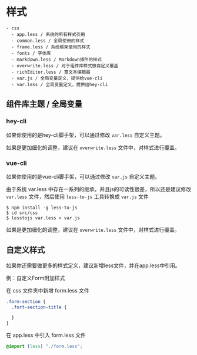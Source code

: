 # 样式

```
- css
  - app.less / 系统的所有样式引用
  - common.less / 全局使用的样式
  - frame.less / 系统框架使用的样式
  - fonts / 字体库
  - markdown.less / Markdown插件的样式
  - overwrite.less / 对于组件库样式做自定义覆盖
  - richEditor.less / 富文本编辑器
  - var.js / 全局变量定义，提供给vue-cli
  - var.less / 全局变量定义，提供给hey-cli
```

## 组件库主题 / 全局变量

### hey-cli

如果你使用的是hey-cli脚手架，可以通过修改  `var.less` 自定义主题。

如果是更加细化的调整，建议在 `overwrite.less` 文件中，对样式进行覆盖。

### vue-cli

如果你使用的是vue-cli脚手架，可以通过修改  `var.js` 自定义主题。

由于系统 var.less 中存在一系列的继承，并且js的可读性很差，所以还是建议修改 `var.less` 文件，然后使用 `less-to-js` 工具转换成 `var.js` 文件


``` shell
$ npm install -g less-to-js
$ cd src/css
$ lesstojs var.less > var.js

```

如果是更加细化的调整，建议在 `overwrite.less` 文件中，对样式进行覆盖。

## 自定义样式

如果你还需要做更多的样式定义，建议新增less文件，并在app.less中引用。

例：自定义Form附加样式

在 css 文件夹中新增 form.less 文件

``` css
.form-section {
  .fort-section-title {

  }
}
```

在 app.less 中引入 form.less 文件

``` css
@import (less) "./form.less";
```



